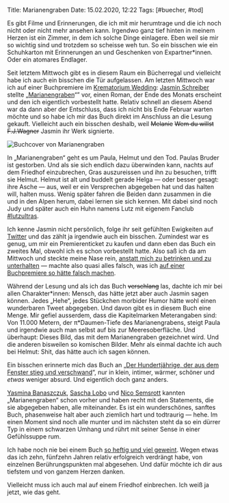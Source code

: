 Title: Marianengraben
Date: 15.02.2020, 12:22
Tags: [#buecher, #tod]

Es gibt Filme und Erinnerungen, die ich mit mir herumtrage und die ich noch nicht oder nicht mehr ansehen kann. Irgendwo ganz tief hinten in meinem Herzen ist ein Zimmer, in dem ich solche Dinge einlagere. Eben weil sie mir so wichtig sind und trotzdem so scheisse weh tun. So ein bisschen wie ein Schuhkarton mit Erinnerungen an und Geschenken von Expartner\*innen. Oder ein atomares Endlager.

Seit letztem Mittwoch gibt es in diesem Raum ein Bücherregal und vielleicht habe ich auch ein bisschen die Tür aufgelassen. Am letzten Mittwoch war ich auf einer Buchpremiere im [Krematorium Wedding](https://de.wikipedia.org/wiki/Krematorium_Berlin-Wedding): [Jasmin Schreiber](https://www.jasmin-schreiber.de) stellte „[Marianengraben](https://www.luebbe.de/eichborn/buecher/sonstige-belletristik/marianengraben/id_7725687)“” vor, einen Roman, der Ende des Monats erscheint und den ich eigentlich vorbestellt hatte. Relativ schnell an diesem Abend war da dann aber der Entschluss, dass ich nicht bis Ende Februar warten möchte und so habe ich mir das Buch direkt im Anschluss an die Lesung gekauft. Vielleicht auch ein bisschen deshalb, weil <del>Melanie</del> <del>Wem du willst</del> <del>F.J.Wagner</del> Jasmin ihr Werk signierte.

![Buchcover von Marianengraben](Cover_Marianengraben.jpeg)

In „Marianengraben“ geht es um Paula, Helmut und den Tod. Paulas Bruder ist gestorben. Und als sie sich endlich dazu überwinden kann, nachts auf dem Friedhof einzubrechen, Gras auszureissen und ihn zu besuchen, trifft sie Helmut. Helmut ist alt und buddelt gerade Helga — oder besser gesagt: ihre Asche — aus, weil er ein Versprechen abgegeben hat und das halten will, halten muss. Wenig später fahren die Beiden dann zusammen in die und in den Alpen herum, dabei lernen sie sich kennen. Mit dabei sind noch Judy und später auch ein Huhn namens Lutz mit eigenem Fanclub [#lutzultras](https://twitter.com/search?q=%23lutzultras&src=typed_query&f=live).

Ich kenne Jasmin nicht persönlich, folge ihr seit gefühlten Ewigkeiten auf [Twitter](https://twitter.com/lavievagabonde) und das zählt ja irgendwie auch ein bisschen. Zumindest war es genug, um mir ein Premierenticket zu kaufen und dann eben das Buch ein zweites Mal, obwohl ich es schon vorbestellt hatte. Also saß ich da am Mittwoch und steckte meine Nase rein, [anstatt mich zu betrinken und zu unterhalten](https://twitter.com/LaVieVagabonde/status/1227981091254013953) — machte also quasi alles falsch, was ich [auf einer Buchpremiere so hätte falsch machen](https://twitter.com/zeitschlag/status/1227844696413741056). 

Während der Lesung und als ich das Buch <del>verschlang</del> las, dachte ich mir bei allen Charakter\*innen: Mensch, das hätte jetzt aber auch Jasmin sagen können. Jedes „Hehe“, jedes Stückchen morbider Humor hätte wohl einen wunderbaren Tweet abgegeben. Und davon gibt es in diesem Buch eine Menge. Mir gefiel ausserdem, dass die Kapitelmarken Meterangaben sind: Von 11.000 Metern, der π*Daumen-Tiefe des Marianengrabens, steigt Paula und irgendwie auch man selbst auf bis zur Meeresoberfläche. Und überhaupt: Dieses Bild, das mit dem Marianengraben gezeichnet wird. Und die anderen bisweilen so komischen Bilder. Mehr als einmal dachte ich auch bei Helmut: Shit, das hätte auch ich sagen können.

Ein bisschen erinnerte mich das Buch an „[Der Hundertjährige, der aus dem Fenster stieg und verschwand](https://de.wikipedia.org/wiki/Der_Hundertjährige,_der_aus_dem_Fenster_stieg_und_verschwand)“, nur in klein, intimer, wärmer, schöner und *etwas* weniger absurd. Und eigentlich doch ganz anders.

[Yasmina Banaszczuk](https://twitter.com/lasersushi), [Sascha Lobo](https://twitter.com/saschalobo) und [Nico Semsrott](http://twitter.com/nicosemsrott) kannten „Marianengraben“ schon vorher und haben recht mit den Statements, die sie abgegeben haben, alle miteinander. Es ist ein wunderschönes, sanftes Buch, phasenweise halt aber auch ziemlich hart und todtraurig — hehe. Im einen Moment sind noch alle munter und im nächsten steht da so ein dürrer Typ in einem schwarzen Umhang und rührt mit seiner Sense in einer Gefühlssuppe rum.

Ich habe noch nie bei einem Buch [so heftig und viel geweint](https://twitter.com/zeitschlag/status/1228348766303985664). Wegen etwas das ich zehn, fünfzehn Jahren relativ erfolgreich verdrängt habe, von einzelnen Berührungspunkten mal abgesehen. Und dafür möchte ich dir aus tiefstem und von ganzem Herzen danken.

Vielleicht muss ich auch mal auf einem Friedhof einbrechen. Ich weiß ja jetzt, wie das geht.